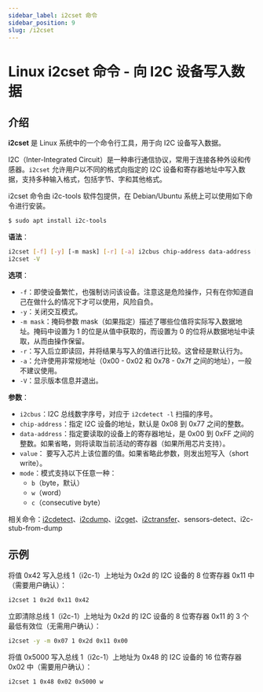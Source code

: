 ```yaml
---
sidebar_label: i2cset 命令
sidebar_position: 9
slug: /i2cset
---
```


# Linux i2cset 命令 - 向 I2C 设备写入数据



## 介绍

**i2cset** 是 Linux 系统中的一个命令行工具，用于向 I2C 设备写入数据。

I2C（Inter-Integrated Circuit）是一种串行通信协议，常用于连接各种外设和传感器。`i2cset` 允许用户以不同的格式向指定的 I2C 设备和寄存器地址中写入数据，支持多种输入格式，包括字节、字和其他格式。

i2cset 命令由 i2c-tools 软件包提供，在 Debian/Ubuntu 系统上可以使用如下命令进行安装。

```bash
$ sudo apt install i2c-tools
```

**语法**：

```bash
i2cset [-f] [-y] [-m mask] [-r] [-a] i2cbus chip-address data-address [value] ...  [mode]
i2cset -V
```

**选项**：

- `-f`：即使设备繁忙，也强制访问该设备。注意这是危险操作，只有在你知道自己在做什么的情况下才可以使用，风险自负。
- `-y`：关闭交互模式。
- `-m mask`：掩码参数 mask（如果指定）描述了哪些位值将实际写入数据地址。掩码中设置为 1 的位是从值中获取的，而设置为 0 的位将从数据地址中读取，从而由操作保留。
- `-r`：写入后立即读回，并将结果与写入的值进行比较。这曾经是默认行为。
- `-a`：允许使用非常规地址（0x00 - 0x02 和 0x78 - 0x7f 之间的地址），一般不建议使用。
- `-V`：显示版本信息并退出。

**参数**：

- `i2cbus`：I2C 总线数字序号，对应于 `i2cdetect -l` 扫描的序号。
- `chip-address`：指定 I2C 设备的地址，默认是 0x08 到 0x77 之间的整数。
- `data-address`：指定要读取的设备上的寄存器地址，是 0x00 到 0xFF 之间的整数。如果省略，则将读取当前活动的寄存器（如果所用芯片支持）。
- `value`： 要写入芯片上该位置的值。如果省略此参数，则发出短写入（short write）。
- `mode`：模式支持以下任意一种：
  - `b`（byte，默认）
  - `w`（word）
  - `c`（consecutive byte）

相关命令：[i2cdetect](/linux-command/i2cdetect)、[i2cdump](/linux-command/i2cdump)、[i2cget](/linux-command/i2cget)、[i2ctransfer](/linux-command/i2ctransfer)、sensors-detect、i2c-stub-from-dump



## 示例

将值 0x42 写入总线 1（i2c-1）上地址为 0x2d 的 I2C 设备的 8 位寄存器 0x11 中（需要用户确认）：

```bash
i2cset 1 0x2d 0x11 0x42
```

立即清除总线 1（i2c-1）上地址为 0x2d 的 I2C 设备的 8 位寄存器 0x11 的 3 个最低有效位（无需用户确认）：

```bash
i2cset -y -m 0x07 1 0x2d 0x11 0x00
```

将值 0x5000 写入总线 1（i2c-1）上地址为 0x48 的 I2C 设备的 16 位寄存器 0x02 中（需要用户确认）：

```bash
i2cset 1 0x48 0x02 0x5000 w
```

